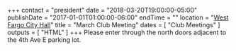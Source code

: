 +++
contact = "president"
date = "2018-03-20T19:00:00-05:00"
publishDate = "2017-01-01T01:00:00-06:00"
endTime = ""
location = "[West Fargo City Hall](/places/west-fargo-city-hall/)"
title = "March Club Meeting"
dates = [ "Club Meetings" ]
outputs = [ "HTML" ]
+++
Please enter through the north
doors adjacent to the 4th Ave E parking lot.
